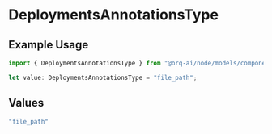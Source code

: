 # DeploymentsAnnotationsType

## Example Usage

```typescript
import { DeploymentsAnnotationsType } from "@orq-ai/node/models/components";

let value: DeploymentsAnnotationsType = "file_path";
```

## Values

```typescript
"file_path"
```